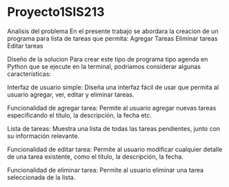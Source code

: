 # Proyecto1SIS213
Analisis del problema En el presente trabajo se abordara la creacion de un programa para lista de tareas que permita: Agregar Tareas Eliminar tareas Editar tareas

Diseño de la solucion Para crear este tipo de programa tipo agenda en Python que se ejecute en la terminal, podriamos considerar algunas características:

Interfaz de usuario simple: Diseña una interfaz fácil de usar que permita al usuario agregar, ver, editar y eliminar tareas.

Funcionalidad de agregar tarea: Permite al usuario agregar nuevas tareas especificando el título, la descripción, la fecha etc.

Lista de tareas: Muestra una lista de todas las tareas pendientes, junto con su información relevante.

Funcionalidad de editar tarea: Permite al usuario modificar cualquier detalle de una tarea existente, como el título, la descripción, la fecha.

Funcionalidad de eliminar tarea: Permite al usuario eliminar una tarea seleccionada de la lista.

